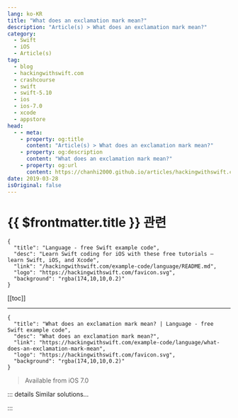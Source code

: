 ```yaml
---
lang: ko-KR
title: "What does an exclamation mark mean?"
description: "Article(s) > What does an exclamation mark mean?"
category:
  - Swift
  - iOS
  - Article(s)
tag: 
  - blog
  - hackingwithswift.com
  - crashcourse
  - swift
  - swift-5.10
  - ios
  - ios-7.0
  - xcode
  - appstore
head:
  - - meta:
    - property: og:title
      content: "Article(s) > What does an exclamation mark mean?"
    - property: og:description
      content: "What does an exclamation mark mean?"
    - property: og:url
      content: https://chanhi2000.github.io/articles/hackingwithswift.com/example-code/language/what-does-an-exclamation-mark-mean.html
date: 2019-03-28
isOriginal: false
---
```


# {{ $frontmatter.title }} 관련

```component VPCard
{
  "title": "Language - free Swift example code",
  "desc": "Learn Swift coding for iOS with these free tutorials – learn Swift, iOS, and Xcode",
  "link": "/hackingwithswift.com/example-code/language/README.md",
  "logo": "https://hackingwithswift.com/favicon.svg",
  "background": "rgba(174,10,10,0.2)"
}
```

[[toc]]

---

```component VPCard
{
  "title": "What does an exclamation mark mean? | Language - free Swift example code",
  "desc": "What does an exclamation mark mean?",
  "link": "https://hackingwithswift.com/example-code/language/what-does-an-exclamation-mark-mean",
  "logo": "https://hackingwithswift.com/favicon.svg",
  "background": "rgba(174,10,10,0.2)"
}
```

> Available from iOS 7.0

<!-- TODO: 작성 -->

<!-- 
Swift uses exclamation marks to signal both force unwrapping of optionals and explicitly unwrapped optionals. The former means "I know this optional variable definitely has a value, so let me use it directly." The latter means "this variable is going to be nil initially then will definitely have a value afterwards, so don't make me keep unwrapping it."

Broadly speaking, using exclamation marks is frowned upon because "trust me it's safe" isn't as good as the compiler absolutely enforcing it. That being said, it's your code: if you know something cannot be nil (usually because if it were nil your program would explode!) then do what works best.

-->

::: details Similar solutions…

<!--
/example-code/language/what-does-weak-mean">What does weak mean? 
/example-code/language/what-does-unowned-mean">What does unowned mean? 
/example-code/uikit/what-does-the-message-simulator-user-has-requested-new-graphics-quality-100-mean">What does the message "Simulator user has requested new graphics quality: 100" mean? 
/example-code/language/what-does-override-mean">What does override mean? 
/quick-start/swiftui/how-to-mark-content-as-private-using-privacysensitive">How to mark content as private using privacySensitive()</a>
-->

:::

